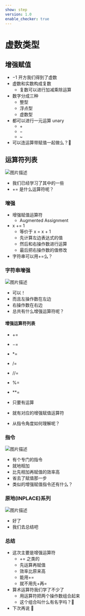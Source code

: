```yaml
---
show: step
version: 1.0
enable_checker: true
---
```


# 虚数类型

## 增强赋值

- $-1$ 开方我们得到了虚数
- 虚数和实数构成复数
  - 复数可以进行加减乘除运算
- 数字分成三种
  - 整型
  - 浮点型
  - 虚数型
- 都可以进行一元运算 unary
  - $+$
  - $-$
  - ~
- 可以连运算带赋值一起做么？🤔

## 运算符列表

![图片描述](https://doc.shiyanlou.com/courses/uid1190679-20210822-1629602782870)

- 我们已经学习了其中的一些
- $+=$ 是什么运算符呢？

### 增强

- 增强赋值运算符
	- Augmented Assignment
- x += 1
	- 等价于 x = x + 1
	- 先计算左边表达式的值
	- 然后和右操作数进行运算
	- 最后把右操作数的值修改
- 字符串可以用+=么？

### 字符串增强

![图片描述](https://doc.shiyanlou.com/courses/uid1190679-20210822-1629606963155)

- 可以！
- 而且左操作数在左边
- 右操作数在右边
- 总共有什么增强运算符呢？

#### 增强运算符列表

- $+=$
- $-=$
- $*=$
- $/=$
- $//=$
- %=
- $**=$

- 只要有运算
- 就有对应的增强赋值运算符
- 从指令角度如何理解呢？

### 指令

![图片描述](https://doc.shiyanlou.com/courses/uid1190679-20220731-1659275900136)

- 有个专门的指令
- 就地相加
- 比先相加再赋值的效率高
- 省去了赋值那一步
- 类似的增强赋值指令还有什么？

### 原地(INPLACE)系列

![图片描述](https://doc.shiyanlou.com/courses/uid1190679-20220801-1659343452387/wm)

- 好了
- 我们去总结吧

### 总结
- 这次主要是增强运算符
	- += 之类的
	- 先运算再赋值
	- 效率比原来高
	- 能用+=
	- 就不用先+再=
- 算术运算符我们学了不少了
  - 用运算符把两个操作数组合起来
  - 这个组合叫什么有名字吗？🤔
- 下次再说 👋
